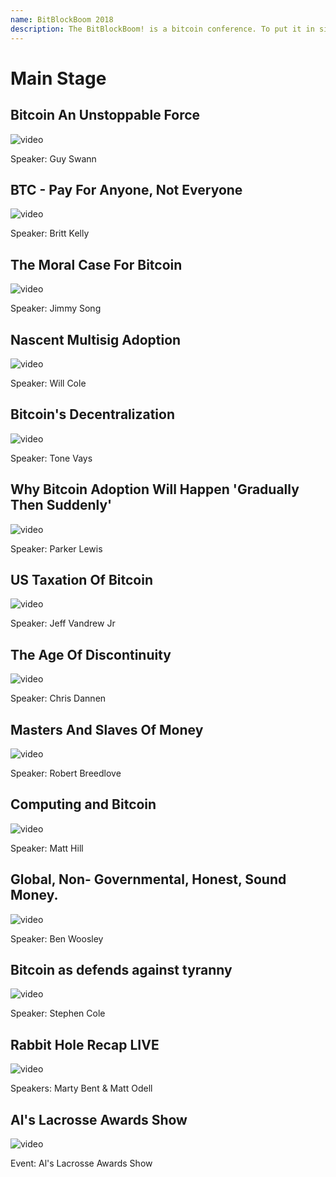 ```yaml
--- 
name: BitBlockBoom 2018
description: The BitBlockBoom! is a bitcoin conference. To put it in simple terms this conference is only for people who are interested in Bitcoin. Attendees range from people highly known and heavily involved in Bitcoin, to people who are just trying to learn what bitcoin is all about. You will not find anyone shilling shitcoins or NFTs. This is a True Bitcoin Conference. BitBlockBoom has created a wonderful atmosphere to meet and discuss bitcoin with the speakers and other bitcoiners. 
---
```


# Main Stage

## Bitcoin An Unstoppable Force

![video](https://youtu.be/K0yESdK22Aw)

Speaker: Guy Swann

## BTC - Pay For Anyone, Not Everyone

![video](https://youtu.be/koCujSoudAg)

Speaker: Britt Kelly

## The Moral Case For Bitcoin

![video](https://youtu.be/bZS3q8iqDow)

Speaker: Jimmy Song

## Nascent Multisig Adoption

![video](https://youtu.be/zRbMWLuTlsg)

Speaker: Will Cole

## Bitcoin's Decentralization

![video](https://youtu.be/h72m9vIVmzc)

Speaker: Tone Vays

## Why Bitcoin Adoption Will Happen 'Gradually Then Suddenly'

![video](https://youtu.be/7WqoQay84Ro)

Speaker: Parker Lewis

## US Taxation Of Bitcoin

![video](https://youtu.be/JKGx2l5UlLM)

Speaker: Jeff Vandrew Jr

## The Age Of Discontinuity

![video](https://youtu.be/ff2tXsH9X5w)

Speaker: Chris Dannen

## Masters And Slaves Of Money

![video](https://youtu.be/jbDbOanA_dw)

Speaker: Robert Breedlove

## Computing and Bitcoin

![video](https://youtu.be/xNfbiyv7OIM)

Speaker: Matt Hill

## Global, Non- Governmental, Honest, Sound Money.

![video](https://youtu.be/2WHSZd0L4rA)

Speaker: Ben Woosley

## Bitcoin as defends against tyranny

![video](https://youtu.be/8bM0xLVG5VI)

Speaker: Stephen Cole

## Rabbit Hole Recap LIVE

![video](https://youtu.be/WzhQR0ThvB0)

Speakers: Marty Bent & Matt Odell

## Al's Lacrosse Awards Show

![video](https://youtu.be/lxEYUHkhaFM)

Event: Al's Lacrosse Awards Show
